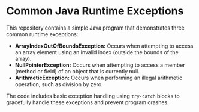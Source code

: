 # Common Java Runtime Exceptions

This repository contains a simple Java program that demonstrates three common runtime exceptions:

*   **ArrayIndexOutOfBoundsException:** Occurs when attempting to access an array element using an invalid index (outside the bounds of the array).
*   **NullPointerException:** Occurs when attempting to access a member (method or field) of an object that is currently null.
*   **ArithmeticException:** Occurs when performing an illegal arithmetic operation, such as division by zero.

The code includes basic exception handling using `try-catch` blocks to gracefully handle these exceptions and prevent program crashes.